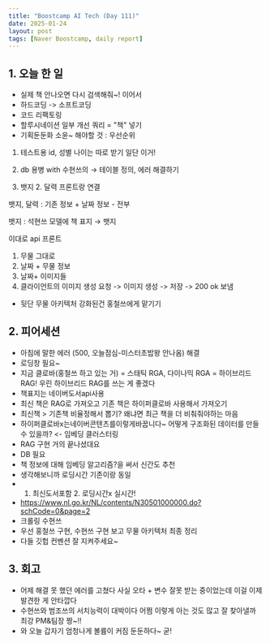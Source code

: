 ```yaml
---
title: "Boostcamp AI Tech (Day 111)"
date: 2025-01-24
layout: post
tags: [Naver Boostcamp, daily report]
---
```

## 1. 오늘 한 일
- 실제 책 안나오면 다시 검색해줘~! 이어서
- 하드코딩 -> 소프트코딩
- 코드 리팩토링
- 할루시네이션 일부 개선 쿼리 = "책" 넣기
- 기획둔둔화
소윤~ 해야할 것 : 우선순위

1. 테스트용 id, 성별 나이는 따로 받기 일단 이거!
2. db 용병 with 수현쓰의 → 테이블 정의, 에러 해결하기

1. 뱃지 2. 달력 프론트랑 연결

뱃지, 달력 : 기존 정보 + 날짜 정보 - 전부

뱃지 : 석현쓰 모델에 책 표지 → 뱃지

이대로 api 프론트
1. 무물 그대로
2. 날짜 + 무물 정보
3. 날짜+ 이미지들
4. 클라이언트의 이미지 생성 요청 -> 이미지 생성 -> 저장 -> 200 ok 보냄

- 뒷단 무물 아키텍처 강화된건 홍철쓰에게 맡기기 

## 2. 피어세션
- 아침에 말한 에러 (500, 오늘점심-미스터초밥왕 안나옴) 해결
- 로딩창 필요~
- 지금 클로바(홍철쓰 하고 있는 거) = 스태틱 RGA, 다이나믹 RGA = 하이브리드 RAG! 우린 하이브리드 RAG를 쓰는 게 좋겠다
- 책표지는 네이버도서api사용
- 최신 책은 RAG로 가져오고 기존 책은 하이퍼클로바 사용해서 가져오기
- 최신책 > 기존책 비율정해서 뽑기? 왜냐면 최근 책을 더 비춰줘야하는 마음 
- 하이퍼클로바x는네이버콘텐츠를이렇게바꿉니다~ 어떻게 구조화된 데이터를 만들 수 있을까? <- 임베딩 클러스터링
- RAG 구현 거의 끝나셨대요
- DB 필요
- 책 정보에 대해 임베딩 알고리즘?을 써서 신간도 추천
- 생각해보니까 로딩시간 기존이랑 동일
- 1. 최신도서포함 2. 로딩시간x 실시간! 
- https://www.nl.go.kr/NL/contents/N30501000000.do?schCode=0&page=2
- 크롤링 수현쓰
- 우선 홍철쓰 구현, 수현쓰 구현 보고 무물 아키텍처 최종 정리
- 다들 깃헙 컨벤션 잘 지켜주세요~

## 3. 회고
- 어제 해결 못 했던 에러를 고쳤다 사실 오타 + 변수 잘못 받는 중이었는데 이걸 이제 발견한 게 안타깝다
- 수현쓰와 범조쓰의 서치능력이 대박이다 어쩜 이렇게 아는 것도 많고 잘 찾아낼까 최강 PM&팀장 짱~!!
- 와 오늘 갑자기 엄청나게 볼륨이 커짐 둔둔하다~ 굳!